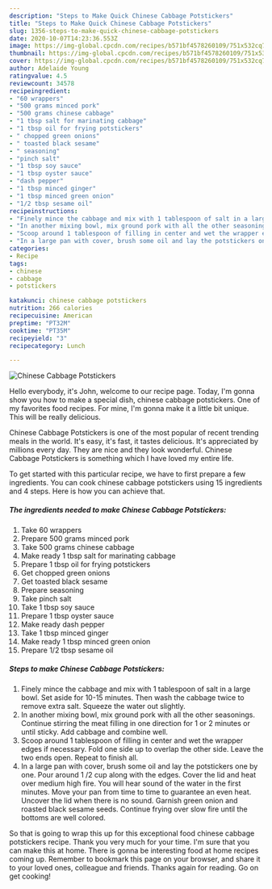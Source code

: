 ```yaml
---
description: "Steps to Make Quick Chinese Cabbage Potstickers"
title: "Steps to Make Quick Chinese Cabbage Potstickers"
slug: 1356-steps-to-make-quick-chinese-cabbage-potstickers
date: 2020-10-07T14:23:36.553Z
image: https://img-global.cpcdn.com/recipes/b571bf4578260109/751x532cq70/chinese-cabbage-potstickers-recipe-main-photo.jpg
thumbnail: https://img-global.cpcdn.com/recipes/b571bf4578260109/751x532cq70/chinese-cabbage-potstickers-recipe-main-photo.jpg
cover: https://img-global.cpcdn.com/recipes/b571bf4578260109/751x532cq70/chinese-cabbage-potstickers-recipe-main-photo.jpg
author: Adelaide Young
ratingvalue: 4.5
reviewcount: 34578
recipeingredient:
- "60 wrappers"
- "500 grams minced pork"
- "500 grams chinese cabbage"
- "1 tbsp salt for marinating cabbage"
- "1 tbsp oil for frying potstickers"
- " chopped green onions"
- " toasted black sesame"
- " seasoning"
- "pinch salt"
- "1 tbsp soy sauce"
- "1 tbsp oyster sauce"
- "dash pepper"
- "1 tbsp minced ginger"
- "1 tbsp minced green onion"
- "1/2 tbsp sesame oil"
recipeinstructions:
- "Finely mince the cabbage and mix with 1 tablespoon of salt in a large bowl. Set aside for 10-15 minutes. Then wash the cabbage twice to remove extra salt. Squeeze the water out slightly."
- "In another mixing bowl, mix ground pork with all the other seasonings. Continue stirring the meat filling in one direction for 1 or 2 minutes or until sticky. Add cabbage and combine well."
- "Scoop around 1 tablespoon of filling in center and wet the wrapper edges if necessary. Fold one side up to overlap the other side. Leave the two ends open. Repeat to finish all."
- "In a large pan with cover, brush some oil and lay the potstickers one by one. Pour around 1 /2 cup along with the edges. Cover the lid and heat over medium high fire. You will hear sound of the water in the first minutes. Move your pan from time to time to guarantee an even heat. Uncover the lid when there is no sound. Garnish green onion and roasted black sesame seeds. Continue frying over slow fire until the bottoms are well colored."
categories:
- Recipe
tags:
- chinese
- cabbage
- potstickers

katakunci: chinese cabbage potstickers 
nutrition: 266 calories
recipecuisine: American
preptime: "PT32M"
cooktime: "PT35M"
recipeyield: "3"
recipecategory: Lunch

---
```



![Chinese Cabbage Potstickers](https://img-global.cpcdn.com/recipes/b571bf4578260109/751x532cq70/chinese-cabbage-potstickers-recipe-main-photo.jpg)

Hello everybody, it's John, welcome to our recipe page. Today, I'm gonna show you how to make a special dish, chinese cabbage potstickers. One of my favorites food recipes. For mine, I'm gonna make it a little bit unique. This will be really delicious.

Chinese Cabbage Potstickers is one of the most popular of recent trending meals in the world. It's easy, it's fast, it tastes delicious. It's appreciated by millions every day. They are nice and they look wonderful. Chinese Cabbage Potstickers is something which I have loved my entire life.




To get started with this particular recipe, we have to first prepare a few ingredients. You can cook chinese cabbage potstickers using 15 ingredients and 4 steps. Here is how you can achieve that.

<!--inarticleads1-->

##### The ingredients needed to make Chinese Cabbage Potstickers:

1. Take 60 wrappers
1. Prepare 500 grams minced pork
1. Take 500 grams chinese cabbage
1. Make ready 1 tbsp salt for marinating cabbage
1. Prepare 1 tbsp oil for frying potstickers
1. Get  chopped green onions
1. Get  toasted black sesame
1. Prepare  seasoning
1. Take pinch salt
1. Take 1 tbsp soy sauce
1. Prepare 1 tbsp oyster sauce
1. Make ready dash pepper
1. Take 1 tbsp minced ginger
1. Make ready 1 tbsp minced green onion
1. Prepare 1/2 tbsp sesame oil




<!--inarticleads2-->

##### Steps to make Chinese Cabbage Potstickers:

1. Finely mince the cabbage and mix with 1 tablespoon of salt in a large bowl. Set aside for 10-15 minutes. Then wash the cabbage twice to remove extra salt. Squeeze the water out slightly.
1. In another mixing bowl, mix ground pork with all the other seasonings. Continue stirring the meat filling in one direction for 1 or 2 minutes or until sticky. Add cabbage and combine well.
1. Scoop around 1 tablespoon of filling in center and wet the wrapper edges if necessary. Fold one side up to overlap the other side. Leave the two ends open. Repeat to finish all.
1. In a large pan with cover, brush some oil and lay the potstickers one by one. Pour around 1 /2 cup along with the edges. Cover the lid and heat over medium high fire. You will hear sound of the water in the first minutes. Move your pan from time to time to guarantee an even heat. Uncover the lid when there is no sound. Garnish green onion and roasted black sesame seeds. Continue frying over slow fire until the bottoms are well colored.




So that is going to wrap this up for this exceptional food chinese cabbage potstickers recipe. Thank you very much for your time. I'm sure that you can make this at home. There is gonna be interesting food at home recipes coming up. Remember to bookmark this page on your browser, and share it to your loved ones, colleague and friends. Thanks again for reading. Go on get cooking!
